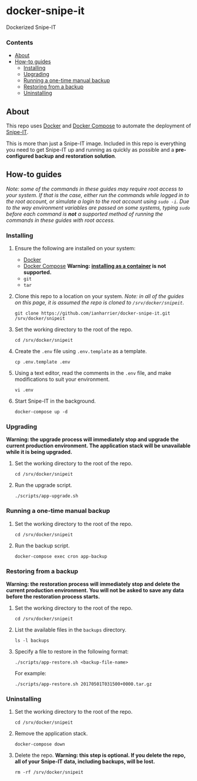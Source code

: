 # docker-snipe-it

Dockerized Snipe-IT

### Contents

* [About](#about)
* [How-to guides](#how-to-guides)
    * [Installing](#installing)
    * [Upgrading](#upgrading)
    * [Running a one-time manual backup](#running-a-one-time-manual-backup)
    * [Restoring from a backup](#restoring-from-a-backup)
    * [Uninstalling](#uninstalling)

## About

This repo uses [Docker](https://www.docker.com) and [Docker Compose](https://docs.docker.com/compose/) to automate the deployment of [Snipe-IT](https://github.com/snipe/snipe-it).

This is more than just a Snipe-IT image. Included in this repo is everything you need to get Snipe-IT up and running as quickly as possible and a **pre-configured backup and restoration solution**.

## How-to guides

*Note: some of the commands in these guides may require root access to your system. If that is the case, either run the commands while logged in to the root account, or simulate a login to the root account using `sudo -i`. Due to the way environment variables are passed on some systems, typing `sudo` before each command is __not__ a supported method of running the commands in these guides with root access.*

### Installing

1. Ensure the following are installed on your system:

    * [Docker](https://docs.docker.com/engine/installation/)
    * [Docker Compose](https://docs.docker.com/compose/install/) **Warning: [installing as a container](https://docs.docker.com/compose/install/#install-as-a-container) is not supported.**
    * `git`
    * `tar`

2. Clone this repo to a location on your system. *Note: in all of the guides on this page, it is assumed the repo is cloned to `/srv/docker/snipeit`.*

    ```shell
    git clone https://github.com/ianharrier/docker-snipe-it.git /srv/docker/snipeit
    ```

3. Set the working directory to the root of the repo.

    ```shell
    cd /srv/docker/snipeit
    ```

4. Create the `.env` file using `.env.template` as a template.

    ```shell
    cp .env.template .env
    ```

5. Using a text editor, read the comments in the `.env` file, and make modifications to suit your environment.

    ```shell
    vi .env
    ```

6. Start Snipe-IT in the background.

    ```shell
    docker-compose up -d
    ```

### Upgrading

**Warning: the upgrade process will immediately stop and upgrade the current production environment. The application stack will be unavailable while it is being upgraded.**

1. Set the working directory to the root of the repo.

    ```shell
    cd /srv/docker/snipeit
    ```

2. Run the upgrade script.

    ```shell
    ./scripts/app-upgrade.sh
    ```

### Running a one-time manual backup

1. Set the working directory to the root of the repo.

    ```shell
    cd /srv/docker/snipeit
    ```

2. Run the backup script.

    ```shell
    docker-compose exec cron app-backup
    ```

### Restoring from a backup

**Warning: the restoration process will immediately stop and delete the current production environment. You will not be asked to save any data before the restoration process starts.**

1. Set the working directory to the root of the repo.

    ```shell
    cd /srv/docker/snipeit
    ```

2. List the available files in the `backups` directory.

    ```shell
    ls -l backups
    ```

3. Specify a file to restore in the following format:

    ```shell
    ./scripts/app-restore.sh <backup-file-name>
    ```

    For example:

    ```shell
    ./scripts/app-restore.sh 20170501T031500+0000.tar.gz
    ```

### Uninstalling

1. Set the working directory to the root of the repo.

    ```shell
    cd /srv/docker/snipeit
    ```

2. Remove the application stack.

    ```shell
    docker-compose down
    ```

3. Delete the repo. **Warning: this step is optional. If you delete the repo, all of your Snipe-IT data, including backups, will be lost.**

    ```shell
    rm -rf /srv/docker/snipeit
    ```
